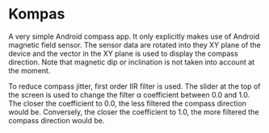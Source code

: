 # Kompas

A very simple Android compass app. It only explicitly makes use of Android
magnetic field sensor. The sensor data are rotated into they XY plane of the
device and the vector in the XY plane is used to display the compass
direction. Note that magnetic dip or inclination is not taken into account
at the moment.

To reduce compass jitter, first order IIR filter is used. The slider at the
top of the screen is used to change the filter &alpha; coefficient between
0.0 and 1.0. The closer the coefficient to 0.0, the less filtered the
compass direction would be. Conversely, the closer the coefficient to 1.0,
the more filtered the compass direction would be.
